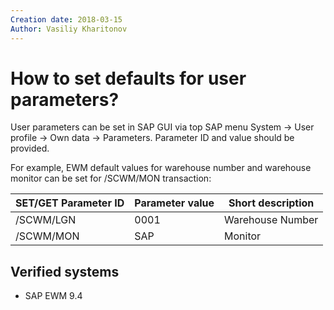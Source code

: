```yaml
---
Creation date: 2018-03-15
Author: Vasiliy Kharitonov
---
```


# How to set defaults for user parameters?

User parameters can be set in SAP GUI via top SAP menu System -> User profile -> Own data -> Parameters. Parameter ID and value should be provided.

For example, EWM default values for warehouse number and warehouse monitor can be set for /SCWM/MON transaction:

| SET/GET Parameter ID | Parameter value | Short description |
|--------------------|---------------|-----------------|
|       /SCWM/LGN      |       0001      |  Warehouse Number |
|       /SCWM/MON      |       SAP       |      Monitor      |

## Verified systems

- SAP EWM 9.4
